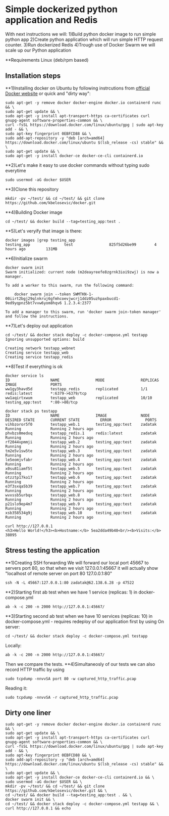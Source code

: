 # Simple dockerized python application and Redis

With next instructions we will:
1)Build python docker image to run simple python app
2)Create python application which will run simple HTTP request counter.
3)Run dockerized Redis
4)Trough use of Docker Swarm we will scale up our Python application

**Requirements
Linux (deb/rpm based)

## Installation steps

**1)Installing docker on Ubuntu by following instrcutions from [official Docker website](https://docs.docker.com/install/linux/docker-ce/ubuntu/) or quick and "dirty way":
```
sudo apt-get -y remove docker docker-engine docker.io containerd runc && \
sudo apt-get update && \
sudo apt-get -y install apt-transport-https ca-certificates curl gnupg-agent software-properties-common && \
curl -fsSL https://download.docker.com/linux/ubuntu/gpg | sudo apt-key add - && \
sudo apt-key fingerprint 0EBFCD88 && \
sudo add-apt-repository -y "deb [arch=amd64] https://download.docker.com/linux/ubuntu $(lsb_release -cs) stable" && \
sudo apt-get update && \
sudo apt-get -y install docker-ce docker-ce-cli containerd.io
```
**2)Let's make it easy to use docker commands without typing sudo everytime
```
sudo usermod -aG docker $USER
```
**3)Clone this repository
```
mkdir -pv ~/test/ && cd ~/test/ && git clone https://github.com/kbelosevic/docker.git
```
**4)Building Docker image
```
cd ~/test/ && docker build --tag=testing_app:test .
```
**5)Let's veryify that image is there:
```
docker images |grep testing_app
testing_app               test                825f5d26be99        4 hours ago         131MB
```
**6)Initialize swarm
```
docker swarm init
Swarm initialized: current node (m2deayreefe8zgrnk3ioi9zwj) is now a manager.

To add a worker to this swarm, run the following command:

    docker swarm join --token SWMTKN-1-00iirt2bgj29qlnkruj6gfmhcoevjwcrj1ddz05uzhpaxbucd1-9ed9yqpnz5bt7vvw6yom8hqv6 1.2.3.4:2377

To add a manager to this swarm, run 'docker swarm join-token manager' and follow the instructions.
```
**7)Let's deploy out application
```
cd ~/test/ && docker stack deploy -c docker-compose.yml testapp
Ignoring unsupported options: build

Creating network testapp_webnet
Creating service testapp_web
Creating service testapp_redis
```
**8)Test if everything is ok
```
docker service ls
ID                  NAME                MODE                REPLICAS            IMAGE               PORTS
ww1gy3havd5d        testapp_redis       replicated          1/1                 redis:latest        *:6379->6379/tcp
ww1aqirtxwum        testapp_web         replicated          10/10               testing_app:test    *:80->80/tcp
```
```
docker stack ps testapp
ID                  NAME                IMAGE               NODE                DESIRED STATE       CURRENT STATE         ERROR               PORTS
vihbzoror5f0        testapp_web.1       testing_app:test    zadatak             Running             Running 2 hours ago
phvbzs0medxq        testapp_redis.1     redis:latest        zadatak             Running             Running 2 hours ago
rf2044vpmmji        testapp_web.2       testing_app:test    zadatak             Running             Running 2 hours ago
tm2e5v1sw5te        testapp_web.3       testing_app:test    zadatak             Running             Running 2 hours ago
le5eomjvfabr        testapp_web.4       testing_app:test    zadatak             Running             Running 2 hours ago
x0su81iamf5t        testapp_web.5       testing_app:test    zadatak             Running             Running 2 hours ago
otzztp17ko17        testapp_web.6       testing_app:test    zadatak             Running             Running 2 hours ago
e3f3sxqa5b39        testapp_web.7       testing_app:test    zadatak             Running             Running 2 hours ago
wvxssb5urbqx        testapp_web.8       testing_app:test    zadatak             Running             Running 2 hours ago
p21slo9ep4m7        testapp_web.9       testing_app:test    zadatak             Running             Running 2 hours ago
xsb358534g9j        testapp_web.10      testing_app:test    zadatak             Running             Running 2 hours ago
```
```
curl http://127.0.0.1
<h3>Hello World!</h3><b>Hostname:</b> 5ea2dda49b48<br/><b>Visits:</b> 38095
```

## Stress testing the application
**1)Creating SSH forwarding
We will forward our local port 45667 to servers port 80, so that when we visit 127.0.0.1:45667 it will actually show "localhost of remote server on port 80 127.0.0.1:80"
```
ssh -N -L 45667:127.0.0.1:80 zadatak@62.138.6.28 -p 47522
```
**2)Starting first ab test when we have 1 service (replicas: 1) in docker-compose.yml
```
ab -k -c 200 -n 2000 http://127.0.0.1:45667/
```
**3)Starting second ab test when we have 10 services (replicas: 10) in docker-compose.yml - requires redeploy of our application first by using 
On server:
```
cd ~/test/ && docker stack deploy -c docker-compose.yml testapp
```
Locally:
```
ab -k -c 200 -n 2000 http://127.0.0.1:45667/
```
Then we compare the tests.
**4)Simultaneosly of our tests we can also record HTTP traffic by using
```
sudo tcpdump -nnvvSA port 80 -w captured_http_traffic.pcap
```
Reading it:
```
sudo tcpdump -nnvvSA -r captured_http_traffic.pcap
```
## Dirty one liner
```
sudo apt-get -y remove docker docker-engine docker.io containerd runc && \
sudo apt-get update && \
sudo apt-get -y install apt-transport-https ca-certificates curl gnupg-agent software-properties-common && \
curl -fsSL https://download.docker.com/linux/ubuntu/gpg | sudo apt-key add - && \
sudo apt-key fingerprint 0EBFCD88 && \
sudo add-apt-repository -y "deb [arch=amd64] https://download.docker.com/linux/ubuntu $(lsb_release -cs) stable" && \
sudo apt-get update && \
sudo apt-get -y install docker-ce docker-ce-cli containerd.io && \
sudo usermod -aG docker $USER && \
mkdir -pv ~/test/ && cd ~/test/ && git clone https://github.com/kbelosevic/docker.git && \
cd ~/test/ && docker build --tag=testing_app:test . && \
docker swarm init && \
cd ~/test/ && docker stack deploy -c docker-compose.yml testapp && \
curl http://127.0.0.1 && echo
```
